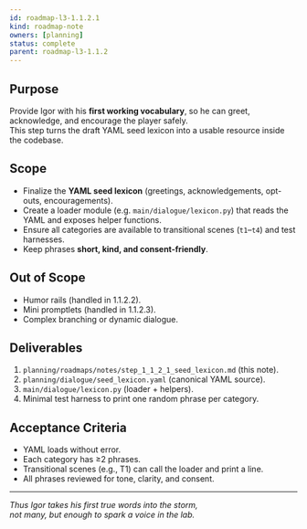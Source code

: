 ```yaml
---
id: roadmap-l3-1.1.2.1  
kind: roadmap-note  
owners: [planning]  
status: complete  
parent: roadmap-l3-1.1.2  
---
```


## Purpose
Provide Igor with his **first working vocabulary**, so he can greet, acknowledge, and encourage the player safely.  
This step turns the draft YAML seed lexicon into a usable resource inside the codebase.

## Scope
- Finalize the **YAML seed lexicon** (greetings, acknowledgements, opt-outs, encouragements).  
- Create a loader module (e.g. `main/dialogue/lexicon.py`) that reads the YAML and exposes helper functions.  
- Ensure all categories are available to transitional scenes (`t1`–`t4`) and test harnesses.  
- Keep phrases **short, kind, and consent-friendly**.

## Out of Scope
- Humor rails (handled in 1.1.2.2).  
- Mini promptlets (handled in 1.1.2.3).  
- Complex branching or dynamic dialogue.

## Deliverables
1. `planning/roadmaps/notes/step_1_1_2_1_seed_lexicon.md` (this note).  
2. `planning/dialogue/seed_lexicon.yaml` (canonical YAML source).  
3. `main/dialogue/lexicon.py` (loader + helpers).  
4. Minimal test harness to print one random phrase per category.

## Acceptance Criteria
- YAML loads without error.  
- Each category has ≥2 phrases.  
- Transitional scenes (e.g., T1) can call the loader and print a line.  
- All phrases reviewed for tone, clarity, and consent.  

---

*Thus Igor takes his first true words into the storm,  
not many, but enough to spark a voice in the lab.*  
